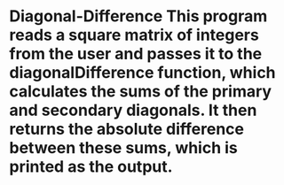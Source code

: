 # Diagonal-Difference This program reads a square matrix of integers from the user and passes it to the diagonalDifference function, which calculates the sums of the primary and secondary diagonals. It then returns the absolute difference between these sums, which is printed as the output.
